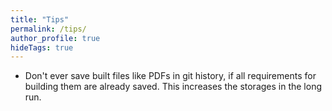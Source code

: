 ```yaml
---
title: "Tips"
permalink: /tips/
author_profile: true
hideTags: true
---
```




- Don't ever save built files like PDFs in git history, if all requirements for building them are already saved. This increases the storages in the long run.